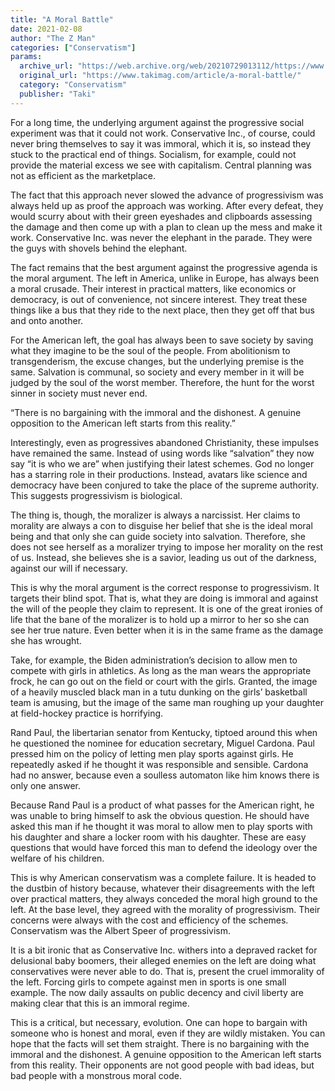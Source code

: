 ```yaml
---
title: "A Moral Battle"
date: 2021-02-08
author: "The Z Man"
categories: ["Conservatism"]
params:
  archive_url: "https://web.archive.org/web/20210729013112/https://www.takimag.com/article/a-moral-battle/"
  original_url: "https://www.takimag.com/article/a-moral-battle/"
  category: "Conservatism"
  publisher: "Taki"
---
```


For a long time, the underlying argument against the progressive social experiment was that it could not work. Conservative Inc., of course, could never bring themselves to say it was immoral, which it is, so instead they stuck to the practical end of things. Socialism, for example, could not provide the material excess we see with capitalism. Central planning was not as efficient as the marketplace.

The fact that this approach never slowed the advance of progressivism was always held up as proof the approach was working. After every defeat, they would scurry about with their green eyeshades and clipboards assessing the damage and then come up with a plan to clean up the mess and make it work. Conservative Inc. was never the elephant in the parade. They were the guys with shovels behind the elephant.

The fact remains that the best argument against the progressive agenda is the moral argument. The left in America, unlike in Europe, has always been a moral crusade. Their interest in practical matters, like economics or democracy, is out of convenience, not sincere interest. They treat these things like a bus that they ride to the next place, then they get off that bus and onto another.

For the American left, the goal has always been to save society by saving what they imagine to be the soul of the people. From abolitionism to transgenderism, the excuse changes, but the underlying premise is the same. Salvation is communal, so society and every member in it will be judged by the soul of the worst member. Therefore, the hunt for the worst sinner in society must never end.

“There is no bargaining with the immoral and the dishonest. A genuine opposition to the American left starts from this reality.”

Interestingly, even as progressives abandoned Christianity, these impulses have remained the same. Instead of using words like “salvation” they now say “it is who we are” when justifying their latest schemes. God no longer has a starring role in their productions. Instead, avatars like science and democracy have been conjured to take the place of the supreme authority. This suggests progressivism is biological.

The thing is, though, the moralizer is always a narcissist. Her claims to morality are always a con to disguise her belief that she is the ideal moral being and that only she can guide society into salvation. Therefore, she does not see herself as a moralizer trying to impose her morality on the rest of us. Instead, she believes she is a savior, leading us out of the darkness, against our will if necessary.

This is why the moral argument is the correct response to progressivism. It targets their blind spot. That is, what they are doing is immoral and against the will of the people they claim to represent. It is one of the great ironies of life that the bane of the moralizer is to hold up a mirror to her so she can see her true nature. Even better when it is in the same frame as the damage she has wrought.

Take, for example, the Biden administration’s decision to allow men to compete with girls in athletics. As long as the man wears the appropriate frock, he can go out on the field or court with the girls. Granted, the image of a heavily muscled black man in a tutu dunking on the girls’ basketball team is amusing, but the image of the same man roughing up your daughter at field-hockey practice is horrifying.

Rand Paul, the libertarian senator from Kentucky, tiptoed around this when he questioned the nominee for education secretary, Miguel Cardona. Paul pressed him on the policy of letting men play sports against girls. He repeatedly asked if he thought it was responsible and sensible. Cardona had no answer, because even a soulless automaton like him knows there is only one answer.

Because Rand Paul is a product of what passes for the American right, he was unable to bring himself to ask the obvious question. He should have asked this man if he thought it was moral to allow men to play sports with his daughter and share a locker room with his daughter. These are easy questions that would have forced this man to defend the ideology over the welfare of his children.

This is why American conservatism was a complete failure. It is headed to the dustbin of history because, whatever their disagreements with the left over practical matters, they always conceded the moral high ground to the left. At the base level, they agreed with the morality of progressivism. Their concerns were always with the cost and efficiency of the schemes. Conservatism was the Albert Speer of progressivism.

It is a bit ironic that as Conservative Inc. withers into a depraved racket for delusional baby boomers, their alleged enemies on the left are doing what conservatives were never able to do. That is, present the cruel immorality of the left. Forcing girls to compete against men in sports is one small example. The now daily assaults on public decency and civil liberty are making clear that this is an immoral regime.

This is a critical, but necessary, evolution. One can hope to bargain with someone who is honest and moral, even if they are wildly mistaken. You can hope that the facts will set them straight. There is no bargaining with the immoral and the dishonest. A genuine opposition to the American left starts from this reality. Their opponents are not good people with bad ideas, but bad people with a monstrous moral code.
